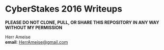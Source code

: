 # CyberStakes 2016 Writeups

**PLEASE DO NOT CLONE, PULL, OR SHARE THIS REPOSITORY IN ANY WAY WITHOUT MY PERMISSION**

Herr Ameise  
**email**: HerrAmeise@gmail.com